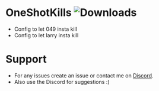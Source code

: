 # OneShotKills ![Downloads](https://img.shields.io/github/downloads/Misfiy/OneShotKills/total)
* Config to let 049 insta kill
* Config to let larry insta kill

# Support
* For any issues create an issue or contact me on [Discord](https://discord.gg/RYzahv3vfC).
* Also use the Discord for suggestions :)
